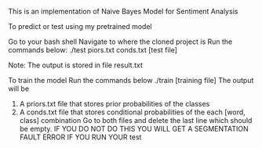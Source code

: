 This is an implementation of Naive Bayes Model for Sentiment Analysis

To predict or test using my pretrained model

Go to your bash shell
Navigate to where the cloned project is
Run the commands below:
./test piors.txt conds.txt [test file]

Note: The output is stored in file result.txt

To train the model
Run the commands below
./train [training file]
The output will be
1. A priors.txt file that stores prior probabilities of the classes
2. A conds.txt file that stores conditional probabilities of the each [word, class] combination
Go to both files and delete the last line which should be empty. IF YOU DO NOT DO THIS YOU WILL GET A SEGMENTATION FAULT ERROR IF YOU RUN YOUR test